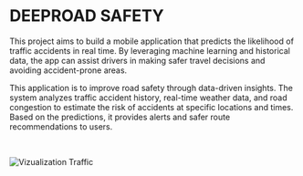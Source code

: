 # DEEPROAD SAFETY

This project aims to build a mobile application that predicts the likelihood of traffic accidents in real time. By leveraging machine learning and historical data, the app can assist drivers in making safer travel decisions and avoiding accident-prone areas.

This application is to improve road safety through data-driven insights. The system analyzes traffic accident history, real-time weather data, and road congestion to estimate the risk of accidents at specific locations and times. Based on the predictions, it provides alerts and safer route recommendations to users.

<br>

![Vizualization Traffic](https://github.com/user-attachments/assets/9bcd7bd2-9014-4ad2-81a1-fd4615ea85d2)
